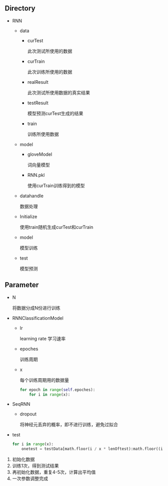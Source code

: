 ## Directory
- RNN
  - data
    - curTest
    
      此次测试所使用的数据
    
    - curTrain
    
      此次训练所使用的数据
    
    - realResult
    
      此次测试所使用数据的真实结果
    
    - testResult
    
      模型预测curTest生成的结果
    
    - train
    
      训练所使用数据
    
  - model
  
    - gloveModel
  
      词向量模型
  
    - RNN.pkl
  
      使用curTrain训练得到的模型
  
  - datahandle
  
    数据处理
  
  - Initialize
  
    使用train随机生成curTest和curTrain
  
  - model
  
    模型训练
  
  - test
  
    模型预测

## Parameter

- N 

  将数据分成N份进行训练

- RNNClassificationModel

  - lr

    learning rate 学习速率

  - epoches

    训练周期

  - x

    每个训练周期用的数据量

    ```py
    for epoch in range(self.epoches):
        for i in range(x):
    ```

- SeqRNN

  - dropout

    将神经元丢弃的概率，即不进行训练，避免过拟合

- test

  ```python
  for i in range(x):
      onetest = testData[math.floor(i / x * lenOftest):math.floor((i + 1) / x * lenOftest)]
  ```





1. 初始化数据
2. 训练1次，得到测试结果
3. 再初始化数据，重复4-5次，计算出平均值
4. 一次参数调整完成